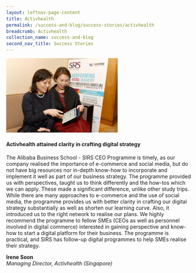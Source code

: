 ```yaml
---
layout: leftnav-page-content
title: Activhealth
permalink: /success-and-blog/success-stories/activhealth
breadcrumb: Activhealth
collection_name: success-and-blog
second_nav_title: Success Stories
---
```

<img src="/images-2021/SuccessStories-Activhealth.jpg" style="width:60%;">

<h4>Activhealth attained clarity in crafting digital strategy</h4>

<p>The Alibaba Business School - SIRS CEO Programme is timely, as our company realised the importance of e-commerce and social media, but do not have big resources nor 
in-depth know-how to incorporate and implement it well as part of our business strategy. The programme provided us with perspectives, taught us to think differently 
and the how-tos which we can apply. These made a significant difference, unlike other study trips. While there are many approaches to e-commerce and the use of social 
media, the programme provides us with better clarity in crafting our digital strategy substantially as well as shorten our learning curve. Also, it introduced us to 
the right network to realise our plans. We highly recommend the programme to fellow SMEs (CEOs as well as personnel involved in digital commerce) interested in gaining
perspective and know-how to start a digital platform for their business. The programme is practical, and SIRS has follow-up digital programmes to help SMEs realise their
strategy.</p>

<b>Irene Soon</b><br>
<em>Managing Director, Activhealth (Singapore)</em>
